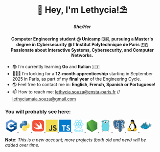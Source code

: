 <!DOCTYPE html>
<html>
<head>
</head>
<body>
<h1 align="center">🦀 Hey, I'm Lethycia!⛱ </h1>
<h5 align="center"><i>She/Her</i></h5>
<h4 align="center">Computer Engineering student @ Unicamp 🇧🇷, pursuing a Master's degree in Cybersecurity @ l'Institut Polytechnique de Paris 🇫🇷
  Passionate about Interactive Systems, Cybersecurity, and Computer Networks.</h4>

- 📚 I’m currently learning **Go** and **Italian** 🇮🇹
- 👩🏻‍🎓 I’m looking for a **12-month apprenticeship** starting in September 2025 in Paris, as part of my **final year** of the Engineering Cycle.
- 🌎 Feel free to contact me in: **English, French, Spanish or Portuguese!**
- 📫 How to reach me: lethycia.souza@ensta-paris.fr // lethyciamaia.souza@gmail.com

<h3 align="left">You will probably see here:</h3>
<p align="left"> 
<a href="https://www.w3schools.com/cpp/" target="_blank" rel="noreferrer"> 
  <img src="https://raw.githubusercontent.com/devicons/devicon/master/icons/cplusplus/cplusplus-original.svg" alt="cplusplus" width="40" height="40"/> 
</a>
<a href="https://www.python.org" target="_blank" rel="noreferrer"> 
  <img src="https://raw.githubusercontent.com/devicons/devicon/master/icons/python/python-original.svg" alt="python" width="40" height="40"/> 
</a>
<a href="https://developer.apple.com/swift/" target="_blank" rel="noreferrer">
  <img src="https://raw.githubusercontent.com/devicons/devicon/master/icons/swift/swift-original.svg" alt="swift" width="40" height="40"/>
</a>
<a href="https://developer.mozilla.org/en-US/docs/Web/JavaScript" target="_blank" rel="noreferrer"> 
  <img src="https://raw.githubusercontent.com/devicons/devicon/master/icons/javascript/javascript-original.svg" alt="javascript" width="40" height="40"/> 
</a>
<a href="https://www.typescriptlang.org/" target="_blank" rel="noreferrer">
  <img src="https://raw.githubusercontent.com/devicons/devicon/master/icons/typescript/typescript-original.svg" alt="typescript" width="40" height="40"/>
</a>
<a href="https://reactjs.org/" target="_blank" rel="noreferrer"> 
  <img src="https://raw.githubusercontent.com/devicons/devicon/master/icons/react/react-original-wordmark.svg" alt="react" width="40" height="40"/> 
</a>
  <a href="https://nodejs.org/" target="_blank" rel="noreferrer">
  <img src="https://raw.githubusercontent.com/devicons/devicon/master/icons/nodejs/nodejs-original.svg" alt="nodejs" width="40" height="40"/>
</a>
<a href="https://go.dev/" target="_blank" rel="noreferrer">
  <img src="https://raw.githubusercontent.com/devicons/devicon/master/icons/go/go-original.svg" alt="go" width="40" height="40"/>
</a>
<a href="https://www.postgresql.org/" target="_blank" rel="noreferrer">
  <img src="https://raw.githubusercontent.com/devicons/devicon/master/icons/postgresql/postgresql-original.svg" alt="postgresql" width="40" height="40"/>
</a>
<a href="https://www.linux.org/" target="_blank" rel="noreferrer"> 
  <img src="https://raw.githubusercontent.com/devicons/devicon/master/icons/linux/linux-original.svg" alt="linux" width="40" height="40"/> 
</a>
<a href="https://www.docker.com/" target="_blank" rel="noreferrer"> 
  <img src="https://raw.githubusercontent.com/devicons/devicon/master/icons/docker/docker-original.svg" alt="docker" width="40" height="40"/> 
</a>
</p> 
<p><strong>Note:</strong> <i>This is a new account; more projects (both old and new) will be added over time.</i> </p>
</body>
</html>

